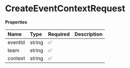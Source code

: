 # CreateEventContextRequest

**Properties**

| Name    | Type   | Required | Description |
| :------ | :----- | :------- | :---------- |
| eventId | string | ✅       |             |
| team    | string | ✅       |             |
| context | string | ✅       |             |

<!-- This file was generated by liblab | https://liblab.com/ -->
